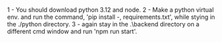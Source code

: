 1 - You should download python 3.12 and node.
2 - Make a python virtual env. and run the command, 'pip install -, requirements.txt', while stying in the ./python directory.
3 - again stay in the .\backend directory on a different cmd window and run 'npm run start'.
